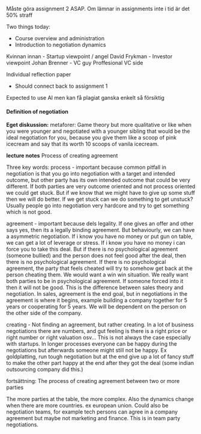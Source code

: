 Måste göra assignment 2 ASAP.
Om lämnar in assignments inte i tid är det 50% straff

Two things today:
- Course overview and administration
- Introduction to negotiation dynamics

Kvinnan innan - Startup viewpoint / angel
David Frykman - Investor viewpoint
Johan Brenner - VC guy Proffesional VC side


Individual reflection paper
- Should connect back to assignment 1

Expected to use AI men kan få plagiat ganska enkelt så försiktig


#### Definition of negotiation

**Eget diskussion:**
metaforer: Game theory but more qualitative 
or like when you were younger and negotiated with a younger sibling that would be the ideal negotiation for you, because you give them like a scoop of pink icecream and say that its worth 10 scoops of vanila icecream.

**lecture notes**
Process of creating agreement

Three key words:
process - important because common pitfall in negotiation is that you go into negotiation with a target and intended outcome, but other party has its own intended outcome that could be very different. If both parties are very outcome oriented and not process oriented we could get stuck. But if we know that we might have to give up some stuff then we will do better. If we get stuck can we do something to get unstuck? Usually people go into negotiation very hardcore and try to get something which is not good.

agreement - important because dels legality. If one gives an offer and other says yes, then its a legally binding agreement. But behaviourly, we can have a asymmetric negotiation. If i know you have no money or put gun on table, we can get a lot of leverage or stress. If i know you have no money i can force you to take this deal. But if there is no psychological agreement (someone bullied) and the person does not feel good after the deal, then there is no psychological agreement. If there is no psychological agreement, the party that feels cheated will try to somehow get back at the person cheating them. We would want a win win situation. We really want both parties to be in psychological agreement. If someone forced into it then it will not be good. This is the difference between sales theory and negotiation. In sales, agreement is the end goal, but in negotiations in the agreement is where it begins, example building a company together for 5 years or cooperating for 5 years. We will be dependent on the person on the other side of the company.

creating - Not finding an agreement, but rather creating. In a lot of business negotiations there are numbers, and gut feeling is there is a right price or right number or right valuation osv... This is not always the case especially with startups. In longer processes everyone can be happy during the negotiations but afterwards someone might still not be happy.
Ex goldplatting, run tough negotiation but at the end give up a lot of fancy stuff to make the other part happy at the end after they got the deal (some indian outsourcing company did this.)


fortsättning:
The process of creating agreement between two or more parties

The more parties at the table, the more complex. Also the dynamics change when there are more countries. ex european union. Could also be negotiation teams, for example tech persons can agree in a company agreement but maybe not marketing and finance. This is in team party negotiations.

